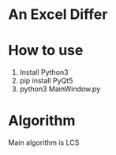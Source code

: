 # An Excel Differ

# How to use

1. Install Python3
2. pip install PyQt5
3. python3 MainWindow.py

# Algorithm

Main algorithm is LCS